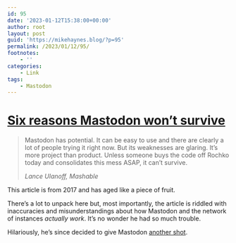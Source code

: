 ```yaml
---
id: 95
date: '2023-01-12T15:38:00+00:00'
author: root
layout: post
guid: 'https://mikehaynes.blog/?p=95'
permalink: /2023/01/12/95/
footnotes:
    - ''
categories:
    - Link
tags:
    - Mastodon
---
```


# [Six reasons Mastodon won’t survive](https://mashable.com/article/mastodon-wont-survive)

> Mastodon has potential. It can be easy to use and there are clearly a lot of people trying it right now. But its weaknesses are glaring. It’s more project than product. Unless someone buys the code off Rochko today and consolidates this mess ASAP, it can’t survive.
> 
> <cite>Lance Ulanoff, Mashable</cite>

This article is from 2017 and has aged like a piece of fruit.

There’s a lot to unpack here but, most importantly, the article is riddled with inaccuracies and misunderstandings about how Mastodon and the network of instances *actually work*. It’s no wonder he had so much trouble.

Hilariously, he’s since decided to give Mastodon [another shot](https://www.techradar.com/opinion/as-we-bury-twitter-its-time-to-dig-up-mastodon).